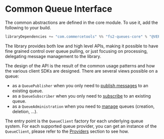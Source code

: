 # Common Queue Interface

The common abstractions are defined in the core module. To use it, add the following to your build.

```scala
libraryDependencies += "com.commercetools" %% "fs2-queues-core" % "@VERSION@"
```

The library provides both low and high level APIs, making it possible to have fine grained control over queue pulling, or just focusing on processing, delegating message management to the library.

The design of the API is the result of the common usage patterns and how the various client SDKs are designed.
There are several views possible on a queue:

 - as a `QueuePublisher` when you only need to [publish messages](publishing.md) to an existing queue.
 - as a `QueueSubscriber` when you only need to [subscribe](subscribing.md) to an existing queue.
 - as a `QueueAdministration` when you need to [manage](administration.md) queues (creation, deletion, ...).

The entry point is the `QueueClient` factory for each underlying queue system.
For each supported queue provider, you can get an instance of the `QueueClient`, please refer to the [Providers](../systems/index.md) section to see how.
